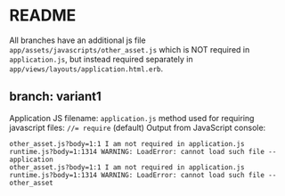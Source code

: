 # README

All branches have an additional js file `app/assets/javascripts/other_asset.js` which is NOT required in `application.js`, but instead required separately in `app/views/layouts/application.html.erb`.

## branch: variant1
Application JS filename: `application.js`
method used for requiring javascript files: `//= require` (default)
Output from JavaScript console: 
```
other_asset.js?body=1:1 I am not required in application.js
runtime.js?body=1:1314 WARNING: LoadError: cannot load such file -- application
other_asset.js?body=1:1 I am not required in application.js
runtime.js?body=1:1314 WARNING: LoadError: cannot load such file -- other_asset
```
